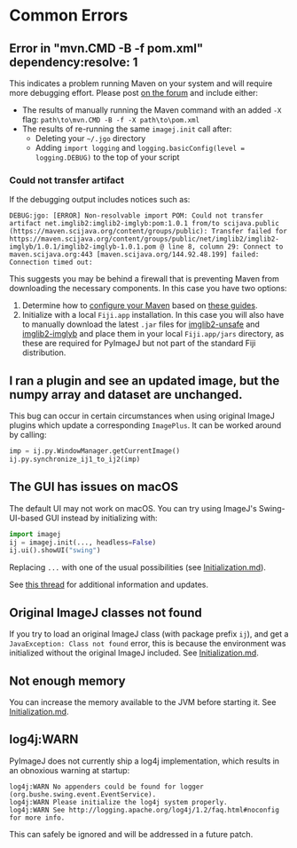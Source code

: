 # Common Errors

## Error in "mvn.CMD -B -f pom.xml" dependency:resolve: 1

This indicates a problem running Maven on your system and will require more
debugging effort. Please post [on the
forum](https://forum.image.sc/tag/pyimagej) and include either:

* The results of manually running the Maven command with an added `-X` flag: `path\to\mvn.CMD -B -f -X path\to\pom.xml`
* The results of re-running the same `imagej.init` call after:
   * Deleting your `~/.jgo` directory
   * Adding `import logging` and `logging.basicConfig(level = logging.DEBUG)` to the top of your script

### Could not transfer artifact

If the debugging output includes notices such as:
```
DEBUG:jgo: [ERROR] Non-resolvable import POM: Could not transfer artifact net.imglib2:imglib2-imglyb:pom:1.0.1 from/to scijava.public (https://maven.scijava.org/content/groups/public): Transfer failed for https://maven.scijava.org/content/groups/public/net/imglib2/imglib2-imglyb/1.0.1/imglib2-imglyb-1.0.1.pom @ line 8, column 29: Connect to maven.scijava.org:443 [maven.scijava.org/144.92.48.199] failed: Connection timed out:
```
This suggests you may be behind a firewall that is preventing Maven from downloading the necessary components. In this case you have two options:
1. Determine how to [configure your Maven](https://www.baeldung.com/maven-behind-proxy) based on [these guides](https://stackoverflow.com/questions/1251192/how-do-i-use-maven-through-a-proxy).
2. Initialize with a local `Fiji.app` installation. In this case you will also have to manually download the latest `.jar` files for [imglib2-unsafe](https://maven.scijava.org/#nexus-search;quick~imglib2-unsafe) and [imglib2-imglyb](https://maven.scijava.org/#nexus-search;quick~imglib2-imglyb) and place them in your local `Fiji.app/jars` directory, as these are required for PyImageJ but not part of the standard Fiji distribution.

## I ran a plugin and see an updated image, but the numpy array and dataset are unchanged.

This bug can occur in certain circumstances when using original ImageJ plugins
which update a corresponding `ImagePlus`. It can be worked around by calling:

```python
imp = ij.py.WindowManager.getCurrentImage()
ij.py.synchronize_ij1_to_ij2(imp)
```

## The GUI has issues on macOS

The default UI may not work on macOS. You can try using ImageJ's
Swing-UI-based GUI instead by initializing with:

```python
import imagej
ij = imagej.init(..., headless=False)
ij.ui().showUI("swing")
```

Replacing `...` with one of the usual possibilities
(see [Initialization.md](Initialization.md)).

See [this thread](https://github.com/imagej/pyimagej/issues/23)
for additional information and updates.

## Original ImageJ classes not found

If you try to load an original ImageJ class (with package prefix `ij`),
and get a `JavaException: Class not found` error, this is because
the environment was initialized without the original ImageJ included.
See [Initialization.md](Initialization.md).

## Not enough memory

You can increase the memory available to the JVM before starting it.
See [Initialization.md](Initialization.md).

## log4j:WARN 

PyImageJ does not currently ship a log4j implementation, which results in an
obnoxious warning at startup:

```
log4j:WARN No appenders could be found for logger (org.bushe.swing.event.EventService).
log4j:WARN Please initialize the log4j system properly.
log4j:WARN See http://logging.apache.org/log4j/1.2/faq.html#noconfig for more info.
```

This can safely be ignored and will be addressed in a future patch.
